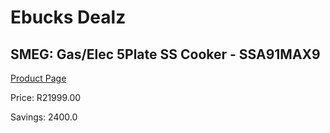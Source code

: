 
# Ebucks Dealz
## SMEG: Gas/Elec 5Plate SS Cooker - SSA91MAX9
[Product Page](https://www.ebucks.com/web/shop/productSelected.do?prodId=316730110&catId=704989856)

Price: R21999.00

Savings: 2400.0


	